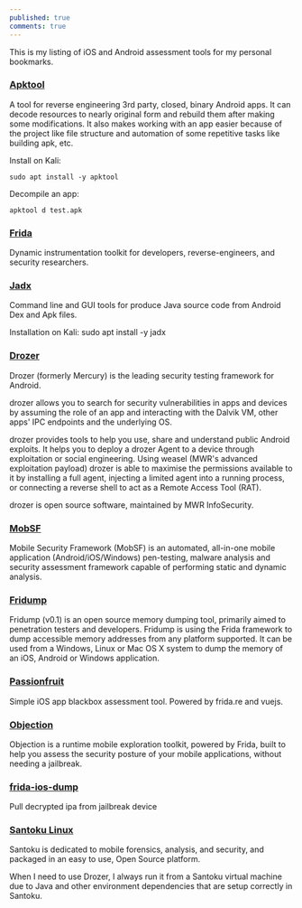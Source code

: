 ```yaml
---
published: true
comments: true
---
```

This is my listing of iOS and Android assessment tools for my personal bookmarks.

### [Apktool](https://ibotpeaches.github.io/Apktool/)

A tool for reverse engineering 3rd party, closed, binary Android apps. It can decode resources to nearly original form and rebuild them after making some modifications. It also makes working with an app easier because of the project like file structure and automation of some repetitive tasks like building apk, etc.

Install on Kali: 

```
sudo apt install -y apktool
```

Decompile an app: 

```
apktool d test.apk
```

### [Frida](https://frida.re/)

Dynamic instrumentation toolkit for developers, reverse-engineers, and security researchers.

### [Jadx](https://github.com/skylot/jadx)

Command line and GUI tools for produce Java source code from Android Dex and Apk files.

Installation on Kali: sudo apt install -y jadx


### [Drozer](https://mwr.to/drozer)

Drozer (formerly Mercury) is the leading security testing framework for Android.

drozer allows you to search for security vulnerabilities in apps and devices by assuming the role of an app and interacting with the Dalvik VM, other apps' IPC endpoints and the underlying OS.

drozer provides tools to help you use, share and understand public Android exploits. It helps you to deploy a drozer Agent to a device through exploitation or social engineering. Using weasel (MWR's advanced exploitation payload) drozer is able to maximise the permissions available to it by installing a full agent, injecting a limited agent into a running process, or connecting a reverse shell to act as a Remote Access Tool (RAT).

drozer is open source software, maintained by MWR InfoSecurity.

### [MobSF](https://github.com/MobSF/Mobile-Security-Framework-MobSF)

Mobile Security Framework (MobSF) is an automated, all-in-one mobile application (Android/iOS/Windows) pen-testing, malware analysis and security assessment framework capable of performing static and dynamic analysis. 

### [Fridump](https://github.com/Nightbringer21/fridump)

Fridump (v0.1) is an open source memory dumping tool, primarily aimed to penetration testers and developers. Fridump is using the Frida framework to dump accessible memory addresses from any platform supported. It can be used from a Windows, Linux or Mac OS X system to dump the memory of an iOS, Android or Windows application. 

### [Passionfruit](https://github.com/chaitin/passionfruit)

Simple iOS app blackbox assessment tool. Powered by frida.re and vuejs.


### [Objection](https://github.com/sensepost/objection)

Objection is a runtime mobile exploration toolkit, powered by Frida, built to help you assess the security posture of your mobile applications, without needing a jailbreak.

### [frida-ios-dump](https://github.com/AloneMonkey/frida-ios-dump)

Pull decrypted ipa from jailbreak device

### [Santoku Linux](https://santoku-linux.com/about-santoku/)

Santoku is dedicated to mobile forensics, analysis, and security, and packaged in an easy to use, Open Source platform. 

When I need to use Drozer, I always run it from a Santoku virtual machine due to Java and other environment dependencies that are setup correctly in Santoku.
